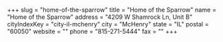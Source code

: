 +++
slug = "home-of-the-sparrow"
title = "Home of the Sparrow"
name = "Home of the Sparrow"
address = "4209 W Shamrock Ln, Unit B"
cityIndexKey = "city-il-mchenry"
city = "McHenry"
state = "IL"
postal = "60050"
website = ""
phone = "815-271-5444"
fax = ""
+++
